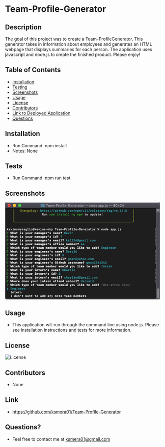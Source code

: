 # Team-Profile-Generator

  ## Description

  The goal of this project was to create a Team-ProfileGenerator. This generator takes in information about employees and generates an HTML webpage that displays summaries for each person. The application uses javascript and node.js to create the finished product. Please enjoy!

  ## Table of Contents
  
  - [Installation](#installation)
  - [Testing](#tests)
  - [Screenshots](#screenshots)
  - [Usage](#usage)
  - [License](#license)
  - [Contributors](#contributors)
  - [Link to Deployed Application](#link)
  - [Questions](#questions)
 
  ## Installation

  - Run Command: npm install
  - Notes: None

  ## Tests
  
  - Run Command: npm run test

  ## Screenshots
  ![Image description](./images/ss.png)

  ## Usage

  - This application will run through the command line using node.js. Please see installation instructions and tests for more information.

  ## License

  ![License](https://img.shields.io/badge/License-Apache-orange.svg)

  ## Contributors

  - None

  ## Link

  - https://github.com/ksmera01/Team-Profile-Generator

  ## Questions? 
  
  - Feel free to contact me at ksmera01@gmail.com
